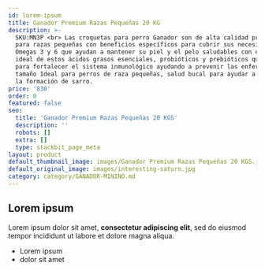 ```yaml
---
id: lorem-ipsum
title: Ganador Premium Razas Pequeñas 20 KG
description: >-
  SKU:MN3P <br> Las croquetas para perro Ganador son de alta calidad profesional
  para razas pequeñas con beneficios específicos para cubrir sus necesidades
  Omegas 3 y 6 que ayudan a mantener su piel y el pelo saludables con el balance
  ideal de estos ácidos grasos esenciales, probióticos y prebióticos que sirven
  para fortalecer el sistema inmunológico ayudando a prevenir las enfermedades,
  tamaño Ideal para perros de raza pequeñas, salud bucal para ayudar a disminuir
  la formación de sarro.
price: '830'
order: 0
featured: false
seo:
  title: 'Ganador Premium Razas Pequeñas 20 KGS'
  description: ''
  robots: []
  extra: []
  type: stackbit_page_meta
layout: product
default_thumbnail_image: images/Ganador Premium Razas Pequeñas 20 KGS.jpg
default_original_image: images/interesting-saturn.jpg
category: category/GANADOR-MININO.md
---
```

## Lorem ipsum

Lorem ipsum dolor sit amet, **consectetur adipiscing elit**, sed do eiusmod tempor incididunt ut labore et dolore magna aliqua.

- Lorem ipsum
- dolor sit amet